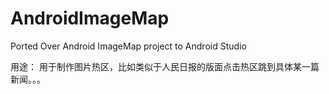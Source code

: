 # AndroidImageMap
Ported Over Android ImageMap project to Android Studio

用途：
用于制作图片热区，比如类似于人民日报的版面点击热区跳到具体某一篇新闻。。。

